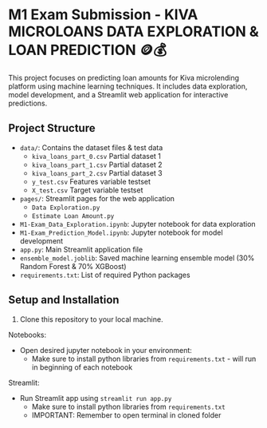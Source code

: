 # M1 Exam Submission - KIVA MICROLOANS DATA EXPLORATION & LOAN PREDICTION 🪙💰

This project focuses on predicting loan amounts for Kiva microlending platform using machine learning techniques. It includes data exploration, model development, and a Streamlit web application for interactive predictions.

## Project Structure

- `data/`: Contains the dataset files & test data
  - `kiva_loans_part_0.csv` Partial dataset 1
  - `kiva_loans_part_1.csv` Partial dataset 2
  - `kiva_loans_part_2.csv` Partial dataset 3
  - `y_test.csv` Features variable testset
  - `X_test.csv` Target variable testset 
- `pages/`: Streamlit pages for the web application
  - `Data Exploration.py`
  - `Estimate Loan Amount.py`
- `M1-Exam_Data_Exploration.ipynb`: Jupyter notebook for data exploration
- `M1-Exam_Prediction_Model.ipynb`: Jupyter notebook for model development
- `app.py`: Main Streamlit application file
- `ensemble_model.joblib`: Saved machine learning ensemble model (30% Random Forest & 70% XGBoost)
- `requirements.txt`: List of required Python packages

## Setup and Installation

1. Clone this repository to your local machine.

Notebooks:
* Open desired jupyter notebook in your environment:
   * Make sure to install python libraries from `requirements.txt` - will run in beginning of each notebook

Streamlit:
* Run Streamlit app using `streamlit run app.py`
   * Make sure to install python libraries from `requirements.txt`
   * IMPORTANT: Remember to open terminal in cloned folder
